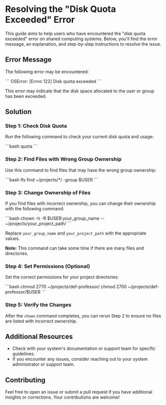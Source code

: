 # Resolving the "Disk Quota Exceeded" Error

This guide aims to help users who have encountered the "disk quota exceeded" error on shared computing systems. Below, you'll find the error message, an explanation, and step-by-step instructions to resolve the issue.

## Error Message

The following error may be encountered:

\`\`\`
OSError: [Errno 122] Disk quota exceeded
\`\`\`

This error may indicate that the disk space allocated to the user or group has been exceeded.

## Solution

### Step 1: Check Disk Quota

Run the following command to check your current disk quota and usage:

\`\`\`bash
quota
\`\`\`

### Step 2: Find Files with Wrong Group Ownership

Use this command to find files that may have the wrong group ownership:

\`\`\`bash
lfs find ~/projects/*/ -group $USER
\`\`\`

### Step 3: Change Ownership of Files

If you find files with incorrect ownership, you can change their ownership with the following command:

\`\`\`bash
chown -h -R $USER:your_group_name -- ~/projects/your_project_path/
\`\`\`

Replace `your_group_name` and `your_project_path` with the appropriate values.

**Note:** This command can take some time if there are many files and directories.

### Step 4: Set Permissions (Optional)

Set the correct permissions for your project directories:

\`\`\`bash
chmod 2770 ~/projects/def-professor/
chmod 2700 ~/projects/def-professor/$USER
\`\`\`

### Step 5: Verify the Changes

After the `chown` command completes, you can rerun Step 2 to ensure no files are listed with incorrect ownership.

## Additional Resources

- Check with your system's documentation or support team for specific guidelines.
- If you encounter any issues, consider reaching out to your system administrator or support team.

## Contributing

Feel free to open an issue or submit a pull request if you have additional insights or corrections. Your contributions are welcome!
